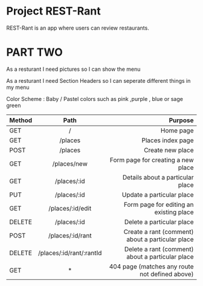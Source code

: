 # Project REST-Rant

REST-Rant is an app where users can review restaurants.


# PART TWO

As a resturant I need pictures so I can show the menu

As a resturant I need Section Headers so I can seperate different things in my menu

Color Scheme : Baby / Pastel colors such as pink ,purple , blue or sage green



| Method | Path | Purpose |
| :--- | :---: | --------: |
| GET | / | Home page |
| GET | /places | Places index page |
| POST | /places | Create new place |
| GET | /places/new | Form page for creating a new place |
| GET | /places/:id | Details about a particular place |
| PUT | /places/:id | Update a particular place |
| GET | /places/:id/edit | Form page for editing an existing place |
| DELETE | /places/:id | Delete a particular place |
| POST | /places/:id/rant | Create a rant (comment) about a particular place |
| DELETE | /places/:id/rant/:rantId | Delete a rant (comment) about a particular place |
| GET | * | 404 page (matches any route not defined above) |
